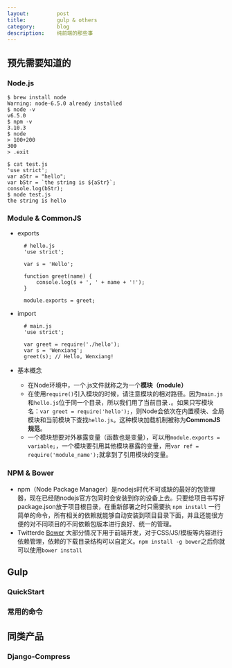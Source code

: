 ```yaml
---
layout:         post
title:          gulp & others
category:       blog
description:    纯前端的那些事
---
```


## 预先需要知道的

### Node.js

	$ brew install node
	Warning: node-6.5.0 already installed
	$ node -v
	v6.5.0
	$ npm -v
	3.10.3
	$ node
	> 100+200
	300
	> .exit
	
	$ cat test.js 
	'use strict';
	var aStr = "hello";
	var bStr = `the string is ${aStr}`;
	console.log(bStr);
	$ node test.js 
	the string is hello

### Module & CommonJS
- exports

		# hello.js
		'use strict';
		
		var s = 'Hello';
		
		function greet(name) {
		    console.log(s + ', ' + name + '!');
		}
		
		module.exports = greet;

- import

		# main.js
		'use strict';

		var greet = require('./hello');	
		var s = 'Wenxiang';
		greet(s); // Hello, Wenxiang!

- 基本概念
	- 在Node环境中，一个.js文件就称之为一个**模块（module）**
	- 在使用`require()`引入模块的时候，请注意模块的相对路径。因为`main.js`和`hello.js`位于同一个目录，所以我们用了当前目录`.`。如果只写模块名：`var greet = require('hello');`，则Node会依次在内置模块、全局模块和当前模块下查找`hello.js`。这种模块加载机制被称为**CommonJS规范**。
	- 一个模块想要对外暴露变量（函数也是变量），可以用`module.exports = variable;`，一个模块要引用其他模块暴露的变量，用`var ref = require('module_name');`就拿到了引用模块的变量。

### NPM & Bower
- npm（Node Package Manager）是nodejs时代不可或缺的最好的包管理器，现在已经随nodejs官方包同时会安装到你的设备上去。只要给项目书写好package.json放于项目根目录，在重新部署之时只需要执 `npm install` 一行简单的命令，所有相关的依赖就能够自动安装到项目目录下面，并且还能很方便的对不同项目的不同依赖包版本进行良好、统一的管理。
- Twitterde [Bower](http://bower.io/) 大部分情况下用于前端开发，对于CSS/JS/模板等内容进行依赖管理，依赖的下载目录结构可以自定义。`npm install -g bower`之后你就可以使用`bower install`

## Gulp

### QuickStart

### 常用的命令

## 同类产品

### Django-Compress